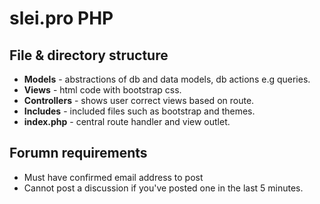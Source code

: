 # slei.pro PHP

## File & directory structure
* **Models** - abstractions of db and data models, db actions e.g queries.
* **Views** - html code with bootstrap css.
* **Controllers** - shows user correct views based on route.
* **Includes** - included files such as bootstrap and themes.
* **index.php** - central route handler and view outlet.

## Forumn requirements
* Must have confirmed email address to post
* Cannot post a discussion if you've posted one in the last 5 minutes.
